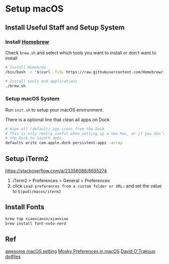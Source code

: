 # Setup macOS

## Install Useful Staff and Setup System

### Install [Homebrew](https://docs.brew.sh/)

Check `brew.sh` and select which tools you want to install or don't want to install

```bash
# Install Homebrew
/bin/bash -c "$(curl -fsSL https://raw.githubusercontent.com/Homebrew/install/HEAD/install.sh)"

# Install tools and applications
./brew.sh
```

### Setup macOS System

Run `init.sh` to setup your macOS environment.

There is a optional line that clean all apps on Dock

```bash
# Wipe all (default) app icons from the Dock
# This is only really useful when setting up a new Mac, or if you don’t use
# the Dock to launch apps.
defaults write com.apple.dock persistent-apps -array
```

## Setup iTerm2

https://stackoverflow.com/a/23356086/6695274

1. iTerm2 > Preferences > General > Preferences
2. click `Load preferences from a custom folder or URL:`
   and set the value to `$(pwd)/macos/iterm2`

## Install Fonts

```bash
brew tap xiaoxiaosn/xiaoxiao
brew install font-noto-nerd
```

## Ref

[awesome macOS setting](https://github.com/mathiasbynens/dotfiles/blob/main/.macos)
[Mosky Preferences in macOS](https://paper.dropbox.com/doc/Moskys-Preferences-in-macOS--Bbfa5TyUBQ2SscGRgh6Q0KZeAg-dG5SIszlLEGT5DkFQv7yu)
[David O'Trakoun dotfiles](https://github.com/davidosomething/dotfiles/blob/dev/mac/README.md)
